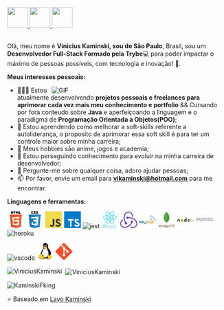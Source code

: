 <a href="https://github.com/KaminskiFking" target="_blank">
  <img src="https://cdn.iconscout.com/icon/free/png-256/github-108-438008.png" width="48px" height="48px">
</a> 
<a href="https://www.instagram.com/viniciuskaminski_/" target="_blank">
  <img src="https://cdn.icon-icons.com/icons2/1211/PNG/512/1491579602-yumminkysocialmedia36_83067.png" width="48px" height="48px">
</a> 
<a href="https://www.linkedin.com/in/vinicius-kaminski63102b209/" target="_blank">
  <img src="https://i.ibb.co/Kx2GSrT/linkedin.png" width="48px" height="48px">
</a>

<br />
<br />

Olá, meu nome é **Vinicius Kaminski, sou de São Paulo**, Brasil, sou um **Desenvolvedor Full-Stack Formado pela Trybe**💻 para poder impactar o máximo de pessoas possíveis, com tecnologia e inovação! 🚀.

**Meus interesses pessoais:**

  <img align="right" alt="GIF" src="https://i.pinimg.com/originals/e4/26/70/e426702edf874b181aced1e2fa5c6cde.gif" width="400px" />

- 👨🏽‍💻 Estou atualmente desenvolvendo **projetos pessoais e freelances para aprimorar cada vez mais meu conhecimento e portfolio** && Cursando por fora conteudo sobre **Java** e aperfeiçoando a linguagem e o paradigma de **Programação Orientada a Objetos(POO)**;
- 🌱 Estou aprendendo como melhorar a soft-skills referente a autoliderança, o proposito de aprimorar essa soft skill é para ter um controle maior sobre minha carreira;
- 🤔 Meus hobbies são anime, jogos e academia;
- 💼 Estou perseguindo conhecimento para evoluir na minha carreira de desenvolvedor;
- 💬 Pergunte-me sobre qualquer coisa, adoro ajudar pessoas;
- 📫 Por favor, envie um email para **vikaminski@hotmail.com** para me encontrar.

**Linguagens e ferramentas:**  
<p align="left">
  <img src="https://raw.githubusercontent.com/devicons/devicon/master/icons/html5/html5-original-wordmark.svg" alt="html5" width="40" height="40"/> 
  <img src="https://raw.githubusercontent.com/devicons/devicon/master/icons/css3/css3-original-wordmark.svg" alt="css3" width="40" height="40"/> 
  <img src="https://raw.githubusercontent.com/devicons/devicon/master/icons/javascript/javascript-original.svg" alt="javascript" width="40" height="40"/> 
  <img src="https://raw.githubusercontent.com/devicons/devicon/1119b9f84c0290e0f0b38982099a2bd027a48bf1/icons/typescript/typescript-original.svg" alt="Typescript" width="40" height="40"/> 
  <img src="https://www.learnstorybook.com/intro-to-storybook/logo-jest.png" alt="jest" width="40" height="40" />
  <img src="https://raw.githubusercontent.com/devicons/devicon/master/icons/react/react-original-wordmark.svg" alt="react" width="40" height="40"/>
  <img src="https://raw.githubusercontent.com/devicons/devicon/master/icons/redux/redux-original.svg" alt="redux" width="40" height="40"/>
  <img src="https://raw.githubusercontent.com/devicons/devicon/master/icons/mysql/mysql-original-wordmark.svg" alt="mysql" width="40" height="40"/>
  <img src="https://raw.githubusercontent.com/devicons/devicon/master/icons/mongodb/mongodb-original-wordmark.svg" alt="mongodb" width="40" height="40"/>
  <img src="https://raw.githubusercontent.com/devicons/devicon/master/icons/nodejs/nodejs-original-wordmark.svg" alt="nodejs" width="40" height="40"/> 
  <img src="https://raw.githubusercontent.com/devicons/devicon/master/icons/express/express-original-wordmark.svg" alt="express" width="40" height="40"/>
  <!-- <img src="https://cdn.jsdelivr.net/gh/devicons/devicon/icons/socketio/socketio-original-wordmark.svg" alt="socketio" width="40" height="40"/> -->
  <!-- <img src="https://cdn.jsdelivr.net/gh/devicons/devicon/icons/heroku/heroku-plain-wordmark.svg" alt="heroku" width="40" height="40"/>  -->
  <img src="https://cdn.jsdelivr.net/gh/devicons/devicon/icons/docker/docker-original-wordmark.svg" alt="heroku" width="40" height="40"/> 
</p>
<p>
  <img src="https://cdn.jsdelivr.net/gh/devicons/devicon/icons/vscode/vscode-original-wordmark.svg" alt="vscode" width="40" height="40" />
  <img src="https://raw.githubusercontent.com/devicons/devicon/master/icons/linux/linux-original.svg" alt="linux" width="40" height="40" />
  <img src="https://raw.githubusercontent.com/devicons/devicon/master/icons/git/git-original.svg" alt="git" width="40" height="40"/> 
</p>

<p>
    <img align="left" src="https://github-readme-stats.vercel.app/api/top-langs/?username=KaminskiFking&layout=compact&theme=dracula" alt="ViniciusKaminski" />
</p>
<p>&nbsp;
    <img align="center" src="https://github-readme-stats.vercel.app/api?username=KaminskiFking&show_icons=true&theme=dracula" alt="ViniciusKaminski" />
</p>

<p align="left"> <img src="https://komarev.com/ghpvc/?username=KaminskiFking" alt="KaminskiFking" /> </p>

⭐️ Baseado em [Layo Kaminski](https://github.com/layokaminski)
